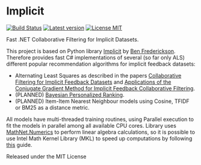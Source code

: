 ﻿Implicit
========

[![Build Status](https://dev.azure.com/molesinski/Implicit/_apis/build/status/Implicit?branchName=master)](https://dev.azure.com/molesinski/Implicit/_build/latest?definitionId=1&branchName=master)
[![Latest version](https://img.shields.io/nuget/v/Implicit.svg)](https://www.nuget.org/packages/Implicit)
[![License MIT](https://img.shields.io/github/license/molesinski/implicit.svg)](https://github.com/molesinski/Implicit/blob/master/LICENSE)

Fast .NET Collaborative Filtering for Implicit Datasets.

This project is based on Python library [Implicit](https://github.com/benfred/implicit) by [Ben Frederickson](https://github.com/benfred).
Therefore provides fast C# implementations of several (so far only ALS) different popular recommendation algorithms for implicit feedback datasets:

 * Alternating Least Squares as described in the papers [Collaborative Filtering for Implicit Feedback Datasets](http://yifanhu.net/PUB/cf.pdf) and [Applications of the Conjugate Gradient Method for Implicit Feedback Collaborative Filtering](https://pdfs.semanticscholar.org/bfdf/7af6cf7fd7bb5e6b6db5bbd91be11597eaf0.pdf).
 * (PLANNED) [Bayesian Personalized Ranking](https://arxiv.org/pdf/1205.2618.pdf).
 * (PLANNED) Item-Item Nearest Neighbour models using Cosine, TFIDF or BM25 as a distance metric.

All models have multi-threaded training routines, using Parallel execution to fit the models in parallel among all available CPU cores. Library uses [MathNet.Numerics](https://github.com/mathnet/mathnet-numerics) to perform linear algebra calculations, so it is possible to use Intel Math Kernel Library (MKL) to speed up computations by following [this](https://numerics.mathdotnet.com/MKL.html#Intel-Math-Kernel-Library-MKL) guide.

Released under the MIT License

